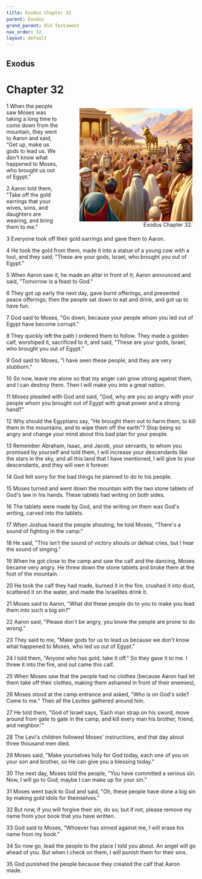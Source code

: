 ```yaml
---
title: Exodus Chapter 32
parent: Exodus
grand_parent: Old Testament
nav_order: 32
layout: default
---
```


## Exodus

# Chapter 32

<figure style="float: right; margin-right: 10px;">
    <img src="/assets/Image/Exodus/500/32.jpg" alt="Exodus Chapter 32" style="width: 300px; height: 300px; float: right;padding-left: 10px;"/>
    <figcaption style="clear: both;text-align: right;">Exodus Chapter 32.</figcaption>
</figure>
1 When the people saw Moses was taking a long time to come down from the mountain, they went to Aaron and said, "Get up, make us gods to lead us. We don't know what happened to Moses, who brought us out of Egypt."

2 Aaron told them, "Take off the gold earrings that your wives, sons, and daughters are wearing, and bring them to me."

3 Everyone took off their gold earrings and gave them to Aaron.

4 He took the gold from them, made it into a statue of a young cow with a tool, and they said, "These are your gods, Israel, who brought you out of Egypt."

5 When Aaron saw it, he made an altar in front of it; Aaron announced and said, "Tomorrow is a feast to God."

6 They got up early the next day, gave burnt offerings, and presented peace offerings; then the people sat down to eat and drink, and got up to have fun.

7 God said to Moses, "Go down, because your people whom you led out of Egypt have become corrupt."

8 They quickly left the path I ordered them to follow. They made a golden calf, worshiped it, sacrificed to it, and said, "These are your gods, Israel, who brought you out of Egypt."

9 God said to Moses, "I have seen these people, and they are very stubborn."

10 So now, leave me alone so that my anger can grow strong against them, and I can destroy them. Then I will make you into a great nation.

11 Moses pleaded with God and said, "God, why are you so angry with your people whom you brought out of Egypt with great power and a strong hand?"

12 Why should the Egyptians say, "He brought them out to harm them, to kill them in the mountains, and to wipe them off the earth"? Stop being so angry and change your mind about this bad plan for your people.

13 Remember Abraham, Isaac, and Jacob, your servants, to whom you promised by yourself and told them, I will increase your descendants like the stars in the sky, and all this land that I have mentioned, I will give to your descendants, and they will own it forever.

14 God felt sorry for the bad things he planned to do to his people.

15 Moses turned and went down the mountain with the two stone tablets of God's law in his hands. These tablets had writing on both sides.

16 The tablets were made by God, and the writing on them was God's writing, carved into the tablets.

17 When Joshua heard the people shouting, he told Moses, "There's a sound of fighting in the camp."

18 He said, "This isn't the sound of victory shouts or defeat cries, but I hear the sound of singing."

19 When he got close to the camp and saw the calf and the dancing, Moses became very angry. He threw down the stone tablets and broke them at the foot of the mountain.

20 He took the calf they had made, burned it in the fire, crushed it into dust, scattered it on the water, and made the Israelites drink it.

21 Moses said to Aaron, "What did these people do to you to make you lead them into such a big sin?"

22 Aaron said, "Please don't be angry, you know the people are prone to do wrong."

23 They said to me, "Make gods for us to lead us because we don't know what happened to Moses, who led us out of Egypt."

24 I told them, "Anyone who has gold, take it off." So they gave it to me. I threw it into the fire, and out came this calf.

25 When Moses saw that the people had no clothes (because Aaron had let them take off their clothes, making them ashamed in front of their enemies),

26 Moses stood at the camp entrance and asked, "Who is on God's side? Come to me." Then all the Levites gathered around him.

27 He told them, "God of Israel says, 'Each man strap on his sword, move around from gate to gate in the camp, and kill every man his brother, friend, and neighbor.'"

28 The Levi's children followed Moses' instructions, and that day about three thousand men died.

29 Moses said, "Make yourselves holy for God today, each one of you on your son and brother, so He can give you a blessing today."

30 The next day, Moses told the people, "You have committed a serious sin. Now, I will go to God; maybe I can make up for your sin."

31 Moses went back to God and said, "Oh, these people have done a big sin by making gold idols for themselves."

32 But now, if you will forgive their sin, do so; but if not, please remove my name from your book that you have written.

33 God said to Moses, "Whoever has sinned against me, I will erase his name from my book."

34 So now go, lead the people to the place I told you about. An angel will go ahead of you. But when I check on them, I will punish them for their sins.

35 God punished the people because they created the calf that Aaron made.


